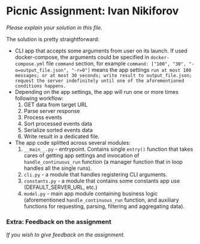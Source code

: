 # Picnic Assignment: Ivan Nikiforov

_Please explain your solution in this file._

The solution is pretty straightforward:
* CLI app that accepts some arguments from user on its launch. If used docker-compose, the arguments could be specified in `docker-compose.yml` file `command` section, for example `command: ["100", "30", "-o=output_file.json", "-r=0"]` means the app settings `run at most 100 messages; or at most 30 seconds; write result to output_file.json; request the server indefinitely until one of the aforementioned conditions happens.`
* Depending on the app settings, the app will run one or more times following workflow:
    1. GET data from target URL
    2. Parse server response
    3. Process events
    4. Sort processed events data
    5. Serialize sorted events data
    6. Write result in a dedicated file.
* The app code splitted across several modules:
    1. `__main__.py` - entrypoint. Contains single `entry()` function that takes cares of getting app settings and invocation of `handle_continuous_run` function (a manager function that in loop handles all the single runs).
    2. `cli.py` - a module that handles registering CLI arguments.
    3. `constants.py` - a module that contains some constants app use (DEFAULT_SERVER_URL, etc.)
    4. `model.py` - main app module containing business logic (aforementioned `handle_continuous_run` function, and auxiliary functions for requesting, parsing, filtering and aggregating data).

### Extra: Feedback on the assignment

_If you wish to give feedback on the assignment._
